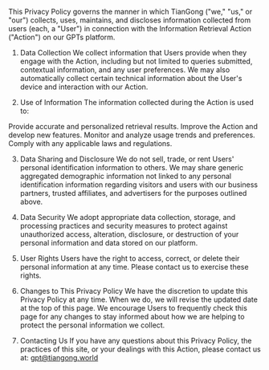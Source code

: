 This Privacy Policy governs the manner in which TianGong ("we," "us," or "our") collects, uses, maintains, and discloses information collected from users (each, a "User") in connection with the Information Retrieval Action ("Action") on our GPTs platform.

1. Data Collection
We collect information that Users provide when they engage with the Action, including but not limited to queries submitted, contextual information, and any user preferences. We may also automatically collect certain technical information about the User's device and interaction with our Action.

2. Use of Information
The information collected during the Action is used to:

Provide accurate and personalized retrieval results.
Improve the Action and develop new features.
Monitor and analyze usage trends and preferences.
Comply with any applicable laws and regulations.

3. Data Sharing and Disclosure
We do not sell, trade, or rent Users' personal identification information to others. We may share generic aggregated demographic information not linked to any personal identification information regarding visitors and users with our business partners, trusted affiliates, and advertisers for the purposes outlined above.

4. Data Security
We adopt appropriate data collection, storage, and processing practices and security measures to protect against unauthorized access, alteration, disclosure, or destruction of your personal information and data stored on our platform.

5. User Rights
Users have the right to access, correct, or delete their personal information at any time. Please contact us to exercise these rights.

6. Changes to This Privacy Policy
We have the discretion to update this Privacy Policy at any time. When we do, we will revise the updated date at the top of this page. We encourage Users to frequently check this page for any changes to stay informed about how we are helping to protect the personal information we collect.

7. Contacting Us
If you have any questions about this Privacy Policy, the practices of this site, or your dealings with this Action, please contact us at:
gpt@tiangong.world